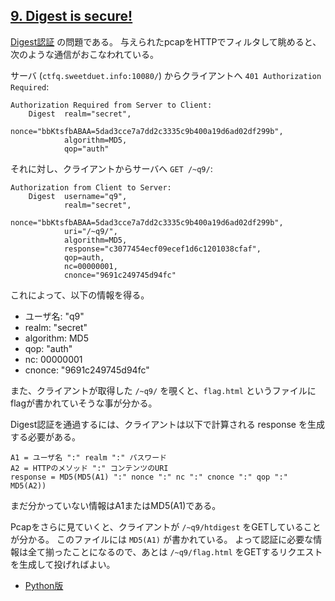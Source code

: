 ## [9. Digest is secure!](http://ksnctf.sweetduet.info/problem/9)

[Digest認証](https://ja.wikipedia.org/wiki/Digest%E8%AA%8D%E8%A8%BC) の問題である。
与えられたpcapをHTTPでフィルタして眺めると、次のような通信がおこなわれている。

サーバ (`ctfq.sweetduet.info:10080/`) からクライアントへ `401 Authorization Required`:

```
Authorization Required from Server to Client:
    Digest  realm="secret",
            nonce="bbKtsfbABAA=5dad3cce7a7dd2c3335c9b400a19d6ad02df299b",
            algorithm=MD5,
            qop="auth"
```

それに対し、クライアントからサーバへ `GET /~q9/`:

```
Authorization from Client to Server:
    Digest  username="q9",
            realm="secret",
            nonce="bbKtsfbABAA=5dad3cce7a7dd2c3335c9b400a19d6ad02df299b",
            uri="/~q9/",
            algorithm=MD5,
            response="c3077454ecf09ecef1d6c1201038cfaf",
            qop=auth,
            nc=00000001,
            cnonce="9691c249745d94fc"
```

これによって、以下の情報を得る。

* ユーザ名: "q9"
* realm: "secret"
* algorithm: MD5
* qop: "auth"
* nc: 00000001
* cnonce: "9691c249745d94fc"

また、クライアントが取得した `/~q9/` を覗くと、`flag.html` というファイルにflagが書かれていそうな事が分かる。

Digest認証を通過するには、クライアントは以下で計算される response を生成する必要がある。

```
A1 = ユーザ名 ":" realm ":" パスワード
A2 = HTTPのメソッド ":" コンテンツのURI
response = MD5(MD5(A1) ":" nonce ":" nc ":" cnonce ":" qop ":" MD5(A2))
```

まだ分かっていない情報はA1またはMD5(A1)である。

Pcapをさらに見ていくと、クライアントが `/~q9/htdigest` をGETしていることが分かる。
このファイルには `MD5(A1)` が書かれている。
よって認証に必要な情報は全て揃ったことになるので、あとは `/~q9/flag.html` をGETするリクエストを生成して投げればよい。

* [Python版](https://github.com/ordovicia/ksnctf/blob/master/09-Digest_is_secure/solve.py)
